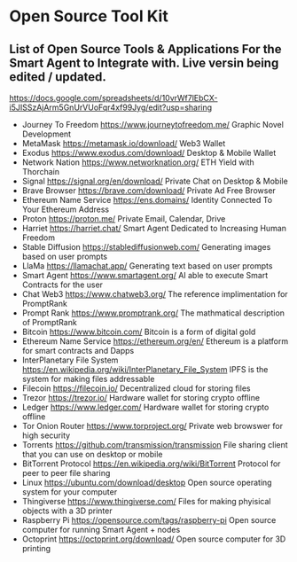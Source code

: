 # Open Source Tool Kit

## List of Open Source Tools & Applications For the Smart Agent to Integrate with. Live versin being edited / updated.
https://docs.google.com/spreadsheets/d/10vrWf7lEbCX-i5JISSzAjArm5GnUrVUoFqr4xf99Jyg/edit?usp=sharing

- Journey To Freedom	https://www.journeytofreedom.me/	Graphic Novel Development
- MetaMask	https://metamask.io/download/	Web3 Wallet
- Exodus	https://www.exodus.com/download/	Desktop & Mobile Wallet
- Network Nation	https://www.networknation.org/	ETH Yield with Thorchain
- Signal	https://signal.org/en/download/	Private Chat on Desktop & Mobile
- Brave Browser	https://brave.com/download/	Private Ad Free Browser
- Ethereum Name Service	https://ens.domains/	Identity Connected To Your Ethereum Address
- Proton	https://proton.me/	Private Email, Calendar, Drive
- Harriet	https://harriet.chat/	Smart Agent Dedicated to Increasing Human Freedom
- Stable Diffusion	https://stablediffusionweb.com/	Generating images based on user prompts
- LlaMa 	https://llamachat.app/	Generating text based on user prompts
- Smart Agent	https://www.smartagent.org/	AI able to execute Smart Contracts for the user
- Chat Web3	https://www.chatweb3.org/	The reference implimentation for PromptRank
- Prompt Rank	https://www.promptrank.org/	The mathmatical description of PromptRank
- Bitcoin	https://www.bitcoin.com/	Bitcoin is a form of digital gold
- Ethereum Name Service	https://ethereum.org/en/	Ethereum is a platform for smart contracts and Dapps
- InterPlanetary File System	https://en.wikipedia.org/wiki/InterPlanetary_File_System	IPFS is the system for making files addressable
- Filecoin	https://filecoin.io/	Decentralized cloud for storing files
- Trezor	https://trezor.io/	Hardware wallet for storing crypto offline
- Ledger	https://www.ledger.com/	Hardware wallet for storing crypto offline
- Tor Onion Router	https://www.torproject.org/	Private web browswer for high security
- Torrents	https://github.com/transmission/transmission	File sharing client that you can use on desktop or mobile
- BitTorrent Protocol	https://en.wikipedia.org/wiki/BitTorrent	Protocol for peer to peer file sharing
- Linux 	https://ubuntu.com/download/desktop	Open source operating system for your computer
- Thingiverse	https://www.thingiverse.com/	Files for making phyisical objects with a 3D printer
- Raspberry Pi	https://opensource.com/tags/raspberry-pi	Open source computer for running Smart Agent + nodes
- Octoprint	https://octoprint.org/download/	Open source computer for 3D printing
